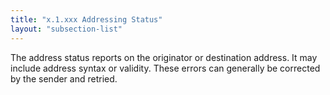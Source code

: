 ```yaml
---
title: "x.1.xxx Addressing Status"
layout: "subsection-list"
---
```


The address status reports on the originator or destination address.
It may include address syntax or validity.
These errors can generally be corrected by the sender and retried.
